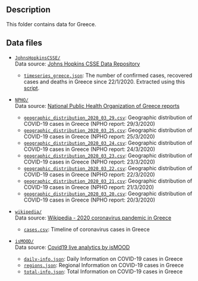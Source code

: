 ## Description

This folder contains data for Greece.

## Data files

- [`JohnsHopkinsCSSE/`](https://github.com/AlexDelitzas/covid19-data-greece/blob/master/data/greece/JohnsHopkinsCSSE) \
  Data source: [Johns Hopkins CSSE Data Repository](https://github.com/CSSEGISandData/COVID-19)
  
  - [`timeseries_greece.json`](https://github.com/AlexDelitzas/covid19-data-greece/blob/master/data/greece/JohnsHopkinsCSSE/timeseries_greece.json): The number of confirmed cases, recovered cases and deaths in Greece since 22/1/2020. Extracted using this [script](https://github.com/AlexDelitzas/covid19-data-greece/blob/master/data-processing/extract_json_greece.py).
  
- [`NPHO/`](https://github.com/AlexDelitzas/covid19-data-greece/blob/master/data/greece/NPHO) \
  Data source: [National Public Health Organization of Greece reports](https://eody.gov.gr/epidimiologika-statistika-dedomena/imerisies-ektheseis-covid-19/)
  
  - [`geographic_distribution_2020_03_29.csv`](https://github.com/AlexDelitzas/covid19-data-greece/blob/master/data/greece/NPHO/geographic_distribution_2020_03_29.csv): Geographic distribution of COVID-19 cases in Greece (NPHO report: 29/3/2020)
  - [`geographic_distribution_2020_03_25.csv`](https://github.com/AlexDelitzas/covid19-data-greece/blob/master/data/greece/NPHO/geographic_distribution_2020_03_25.csv): Geographic distribution of COVID-19 cases in Greece (NPHO report: 25/3/2020)
  - [`geographic_distribution_2020_03_24.csv`](https://github.com/AlexDelitzas/covid19-data-greece/blob/master/data/greece/NPHO/geographic_distribution_2020_03_24.csv): Geographic distribution of COVID-19 cases in Greece (NPHO report: 24/3/2020)
  - [`geographic_distribution_2020_03_23.csv`](https://github.com/AlexDelitzas/covid19-data-greece/blob/master/data/greece/NPHO/geographic_distribution_2020_03_23.csv): Geographic distribution of COVID-19 cases in Greece (NPHO report: 23/3/2020)
  - [`geographic_distribution_2020_03_22.csv`](https://github.com/AlexDelitzas/covid19-data-greece/blob/master/data/greece/NPHO/geographic_distribution_2020_03_22.csv): Geographic distribution of COVID-19 cases in Greece (NPHO report: 22/3/2020)
  - [`geographic_distribution_2020_03_21.csv`](https://github.com/AlexDelitzas/covid19-data-greece/blob/master/data/greece/NPHO/geographic_distribution_2020_03_21.csv): Geographic distribution of COVID-19 cases in Greece (NPHO report: 21/3/2020)
  - [`geographic_distribution_2020_03_20.csv`](https://github.com/AlexDelitzas/covid19-data-greece/blob/master/data/greece/NPHO/geographic_distribution_2020_03_20.csv): Geographic distribution of COVID-19 cases in Greece (NPHO report: 20/3/2020)
  
- [`wikipedia/`](https://github.com/AlexDelitzas/covid19-data-greece/blob/master/data/greece/wikipedia) \
  Data source: [Wikipedia - 2020 coronavirus pandemic in Greece](https://el.wikipedia.org/wiki/Πανδημία_του_κορονοϊού_στην_Ελλάδα_το_2020)
  
  - [`cases.csv`](https://github.com/AlexDelitzas/covid19-data-greece/blob/master/data/greece/wikipedia/cases.csv): Timeline of coronavirus cases in Greece
  
- [`isMOOD/`](https://github.com/AlexDelitzas/covid19-data-greece/blob/master/data/greece/isMOOD) \
  Data source: [Covid19 live analytics by isMOOD](https://covid19live.ismood.com/)
  
  - [`daily-info.json`](https://github.com/AlexDelitzas/covid19-data-greece/blob/master/data/greece/isMOOD/daily-info.json): Daily Information on COVID-19 cases in Greece
  - [`regions.json`](https://github.com/AlexDelitzas/covid19-data-greece/blob/master/data/greece/isMOOD/regions.json): Regional Information on COVID-19 cases in Greece 
  - [`total-info.json`](https://github.com/AlexDelitzas/covid19-data-greece/blob/master/data/greece/isMOOD/total-info.json): Total Information on COVID-19 cases in Greece 
